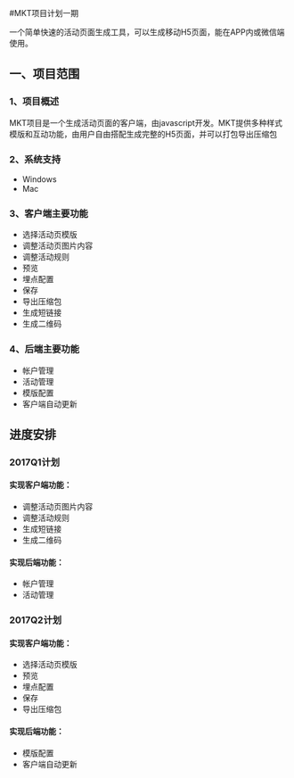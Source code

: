 #MKT项目计划一期

一个简单快速的活动页面生成工具，可以生成移动H5页面，能在APP内或微信端使用。

## 一、项目范围
### 1、项目概述

MKT项目是一个生成活动页面的客户端，由javascript开发。MKT提供多种样式模版和互动功能，由用户自由搭配生成完整的H5页面，并可以打包导出压缩包

### 2、系统支持

* Windows
* Mac

### 3、客户端主要功能

* 选择活动页模版
* 调整活动页图片内容
* 调整活动规则
* 预览
* 埋点配置
* 保存
* 导出压缩包
* 生成短链接
* 生成二维码

### 4、后端主要功能

* 帐户管理
* 活动管理
* 模版配置
* 客户端自动更新


## 进度安排

### 2017Q1计划

#### 实现客户端功能：

* 调整活动页图片内容
* 调整活动规则
* 生成短链接
* 生成二维码

#### 实现后端功能：

* 帐户管理
* 活动管理

### 2017Q2计划

#### 实现客户端功能：

* 选择活动页模版
* 预览
* 埋点配置
* 保存
* 导出压缩包

#### 实现后端功能：

* 模版配置
* 客户端自动更新


